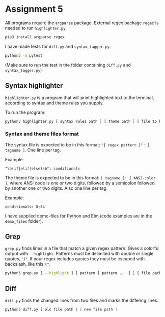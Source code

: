 # Assignment 5

All programs require the `argparse` package. External regex package `regex` is
needed to run `highlighter.py`.

```bash
pip3 install argparse regex
```

I have made tests for `diff.py` and `syntax_tagger.py`.

```bash
python3 -m pytest
```
(Make sure to run the test in the folder containing `diff.py` and
`syntax_tagger.py`)


## Syntax highlighter
`highlighter.py` is a program that will print highlighted text to the terminal,
according to syntax and theme rules you supply.

To run the program:
```bash
python3 highlighter.py [ syntax rules path ] [ theme path ] [ file to highlight ]
```

### Syntax and theme files format
The syntax file is expected to be in this format: `"[ regex pattern ]": [
tagname ]`. One line per tag.

Example:
```
"\b(if|elif|else)\b": conditionals
```

The theme file is expected to be in this format: `[ tagname ]: [ ANSI-color ]`,
where ANSI code is one or two digits, followed by a semicolon followed by
another one or two digits. Also one line per tag.

Example:
```
conditionals: 0;34
```

I have supplied demo-files for Python and Elm (code examples are in the
`demo_files` folder).


## Grep
`grep.py` finds lines in a file that match a given regex pattern. Gives a
colorful output with `--highlight`. Patterns must be delimited with double or
single quotes, `'`/`"`. If your regex includes quotes they must be escaped with
backslash, like this:`\"`.

```bash
python3 grep.py [ --highlight ] [ pattern [ pattern ... ] ] [ file path ]
```


## Diff
`diff.py` finds the changed lines from two files and marks the differing lines.

```bash
python3 diff.py [ old file path ] [ new file path ]
```
